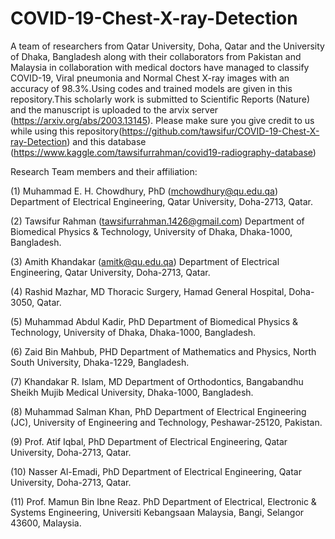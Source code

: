 # COVID-19-Chest-X-ray-Detection
A team of researchers from Qatar University, Doha, Qatar and the University of Dhaka, Bangladesh along with their collaborators from Pakistan and Malaysia in collaboration with medical doctors have managed to classify COVID-19, Viral pneumonia and Normal Chest X-ray images with an accuracy of 98.3%.Using codes and trained models are given in this repository.This scholarly work is submitted to Scientific Reports (Nature) and the manuscript is uploaded to the arvix server (https://arxiv.org/abs/2003.13145). Please make sure you give credit to us while using this repository(https://github.com/tawsifur/COVID-19-Chest-X-ray-Detection) and this database
(https://www.kaggle.com/tawsifurrahman/covid19-radiography-database)

Research Team members and their affiliation:

(1) Muhammad E. H. Chowdhury, PhD (mchowdhury@qu.edu.qa)
Department of Electrical Engineering, Qatar University, Doha-2713, Qatar.

(2) Tawsifur Rahman (tawsifurrahman.1426@gmail.com)
Department of Biomedical Physics & Technology, University of Dhaka, Dhaka-1000, Bangladesh.

(3) Amith Khandakar (amitk@qu.edu.qa)
Department of Electrical Engineering, Qatar University, Doha-2713, Qatar.

(4) Rashid Mazhar, MD
Thoracic Surgery, Hamad General Hospital, Doha-3050, Qatar.

(5) Muhammad Abdul Kadir, PhD
Department of Biomedical Physics & Technology, University of Dhaka, Dhaka-1000, Bangladesh.

(6) Zaid Bin Mahbub, PHD
Department of Mathematics and Physics, North South University, Dhaka-1229, Bangladesh.

(7) Khandakar R. Islam, MD
Department of Orthodontics, Bangabandhu Sheikh Mujib Medical University, Dhaka-1000, Bangladesh.

(8) Muhammad Salman Khan, PhD
Department of Electrical Engineering (JC), University of Engineering and Technology, Peshawar-25120, Pakistan.

(9) Prof. Atif Iqbal, PhD
Department of Electrical Engineering, Qatar University, Doha-2713, Qatar.

(10) Nasser Al-Emadi, PhD
Department of Electrical Engineering, Qatar University, Doha-2713, Qatar.

(11) Prof. Mamun Bin Ibne Reaz. PhD
Department of Electrical, Electronic & Systems Engineering, Universiti Kebangsaan Malaysia, Bangi, Selangor 43600, Malaysia.
